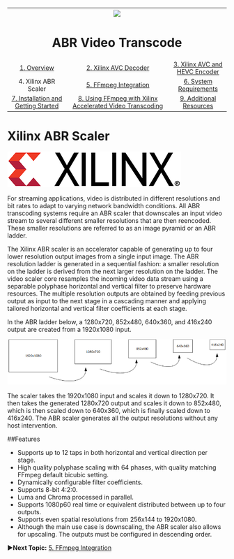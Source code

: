 
<table style="width:100%">
  <tr>
    <th width="100%" colspan="6"><img src="https://www.xilinx.com/content/dam/xilinx/imgs/press/media-kits/corporate/xilinx-logo.png" width="30%"/><h1>ABR Video Transcode</h2>
</th>
  </tr>
  <tr>
    <td align="center"><a href="README.md">1. Overview</a></td>
    <td align="center"><a href="xilinx-avc-decoder.md">2. Xilinx AVC Decoder</a></td>
    <td align="center"><a href="xilinx-avc-hevc-encoder.md">3. Xilinx AVC and HEVC Encoder</a></td>
    </tr>
    <tr>
    <td align="center">4. Xilinx ABR Scaler</td>
    <td align="center"><a href="ffmpeg-integration.md">5. FFmpeg Integration</a></td>
    <td align="center"><a href="system-requirements.md">6. System Requirements</a></td>
    </tr>
    <tr><td align="center"><a href="installation-and-getting-started.md">7. Installation and Getting Started</a></td>
    <td align="center"><a href="using-ffmpeg-with-xilinx.md">8. Using FFmpeg with Xilinx Accelerated Video Transcoding</a></td>
    <td align="center"><a href="additional-resources.md">9. Additional Resources</a></td>
  </tr>
</table>

# Xilinx ABR Scaler
![](./images/xilinx-logo-red-black.png)

For streaming applications, video is distributed in different resolutions and bit rates to adapt to varying network bandwidth conditions. All ABR transcoding systems require an ABR scaler that downscales an input video stream to several different smaller resolutions that are then reencoded. These smaller resolutions are referred to as an image pyramid or an ABR ladder.

The Xilinx ABR scaler is an accelerator capable of generating up to four lower resolution output images from a single input image. The ABR resolution ladder is generated in a sequential fashion: a smaller resolution on the ladder is derived from the next larger resolution on the ladder. The video scaler core resamples the incoming video data stream using a separable polyphase horizontal and vertical filter to preserve hardware resources. The multiple resolution outputs are obtained by feeding previous output as input to the next stage in a cascading manner and applying tailored horizontal and vertical filter coefficients at each stage.

In the ABR ladder below, a 1280x720, 852x480, 640x360, and 416x240 output are created from a 1920x1080 input.

![ABR Ladder](./images/abr-ladder.png)

The scaler takes the 1920x1080 input and scales it down to 1280x720. It then takes the generated 1280x720 output and scales it down to 852x480, which is then scaled down to 640x360, which is finally scaled down to 416x240. The ABR scaler generates all the output resolutions without any host intervention.

##Features

*  	Supports up to 12 taps in both horizontal and vertical direction per stage.
*  	High quality polyphase scaling with 64 phases, with quality matching FFmpeg default bicubic setting.
*  	Dynamically configurable filter coefficients.
*  	Supports 8-bit 4:2:0.
*  	Luma and Chroma processed in parallel.
* 	Supports 1080p60 real time or equivalent distributed between up to four outputs.
*  	Supports even spatial resolutions from 256x144 to 1920x1080.
* 	Although the main use case is downscaling, the ABR scaler also allows for upscaling. The outputs must be configured in descending order.

:arrow_forward:**Next Topic:**  [5. FFmpeg Integration](ffmpeg-integration.md)
